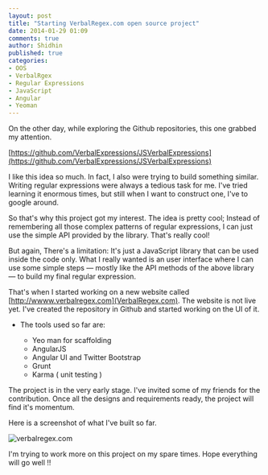 ```yaml
---
layout: post
title: "Starting VerbalRegex.com open source project"
date: 2014-01-29 01:09
comments: true
author: Shidhin
published: true
categories: 
- OOS
- VerbalRgex
- Regular Expressions
- JavaScript
- Angular
- Yeoman
---
```

 
On the other day, while exploring the Github repositories, this one grabbed my attention.

[https://github.com/VerbalExpressions/JSVerbalExpressions](https://github.com/VerbalExpressions/JSVerbalExpressions)

I like this idea so much. In fact, I also were trying to build something similar. Writing regular expressions were always a tedious task for me. I've tried learning it enormous times, but still when I want to construct one, I've to google around.
<!-- more -->
So that's why this project got my interest. The idea is pretty cool; Instead of remembering all those complex patterns of regular expressions, I can just use the simple API provided by the library. That's really cool!

But again, There's a limitation: It's just a JavaScript library that can be used inside the code only. What I really wanted is an user interface where I can use some simple steps –– mostly like the API methods of the above library –– to build my final regular expression.

That's when I started working on a new website called [http://wwww.verbalregex.com](VerbalRegex.com). The website is not live yet. I've created the repository in Github and started working on the UI of it. 

- The tools used so far are:

  - Yeo man for scaffolding
  - AngularJS 
  - Angular UI and Twitter Bootstrap
  - Grunt
  - Karma ( unit testing )

The project is in the very early stage. I've invited some of my friends for the contribution. Once all the designs and requirements ready, the project will find it's momentum.

Here is a screenshot of what I've built so far.

![verbalregex.com](https://lh5.googleusercontent.com/-oNcO5nhOIwQ/UugGMrn13mI/AAAAAAAAG_c/DSUWGrNxGAw/w958-h495-no/Screen+Shot+2014-01-29+at+1.03.33+am.png)

I'm trying to work more on this project on my spare times. Hope everything will go well !!
